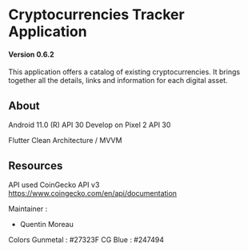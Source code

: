 # Cryptocurrencies Tracker Application
#### Version 0.6.2

This application offers a catalog of existing cryptocurrencies.
It brings together all the details, links and information for each digital asset. 

## About

Android 11.0 (R) API 30
Develop on Pixel 2 API 30

Flutter Clean Architecture / MVVM

## Resources
API used
CoinGecko API v3
https://www.coingecko.com/en/api/documentation

Maintainer : 
- Quentin Moreau

Colors
Gunmetal : #27323F
CG Blue : #247494


